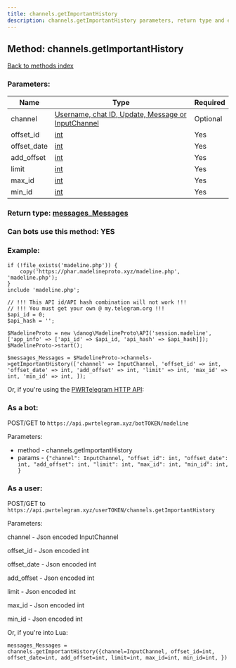 ```yaml
---
title: channels.getImportantHistory
description: channels.getImportantHistory parameters, return type and example
---
```

## Method: channels.getImportantHistory  
[Back to methods index](index.md)


### Parameters:

| Name     |    Type       | Required |
|----------|---------------|----------|
|channel|[Username, chat ID, Update, Message or InputChannel](../types/InputChannel.md) | Optional|
|offset\_id|[int](../types/int.md) | Yes|
|offset\_date|[int](../types/int.md) | Yes|
|add\_offset|[int](../types/int.md) | Yes|
|limit|[int](../types/int.md) | Yes|
|max\_id|[int](../types/int.md) | Yes|
|min\_id|[int](../types/int.md) | Yes|


### Return type: [messages\_Messages](../types/messages_Messages.md)

### Can bots use this method: **YES**


### Example:


```
if (!file_exists('madeline.php')) {
    copy('https://phar.madelineproto.xyz/madeline.php', 'madeline.php');
}
include 'madeline.php';

// !!! This API id/API hash combination will not work !!!
// !!! You must get your own @ my.telegram.org !!!
$api_id = 0;
$api_hash = '';

$MadelineProto = new \danog\MadelineProto\API('session.madeline', ['app_info' => ['api_id' => $api_id, 'api_hash' => $api_hash]]);
$MadelineProto->start();

$messages_Messages = $MadelineProto->channels->getImportantHistory(['channel' => InputChannel, 'offset_id' => int, 'offset_date' => int, 'add_offset' => int, 'limit' => int, 'max_id' => int, 'min_id' => int, ]);
```

Or, if you're using the [PWRTelegram HTTP API](https://pwrtelegram.xyz):

### As a bot:

POST/GET to `https://api.pwrtelegram.xyz/botTOKEN/madeline`

Parameters:

* method - channels.getImportantHistory
* params - `{"channel": InputChannel, "offset_id": int, "offset_date": int, "add_offset": int, "limit": int, "max_id": int, "min_id": int, }`



### As a user:

POST/GET to `https://api.pwrtelegram.xyz/userTOKEN/channels.getImportantHistory`

Parameters:

channel - Json encoded InputChannel

offset_id - Json encoded int

offset_date - Json encoded int

add_offset - Json encoded int

limit - Json encoded int

max_id - Json encoded int

min_id - Json encoded int




Or, if you're into Lua:

```
messages_Messages = channels.getImportantHistory({channel=InputChannel, offset_id=int, offset_date=int, add_offset=int, limit=int, max_id=int, min_id=int, })
```

